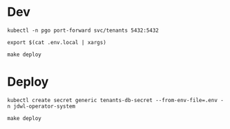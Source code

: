 # Dev

```
kubectl -n pgo port-forward svc/tenants 5432:5432

export $(cat .env.local | xargs)

make deploy
```



# Deploy

```
kubectl create secret generic tenants-db-secret --from-env-file=.env -n jdwl-operator-system

make deploy
```
